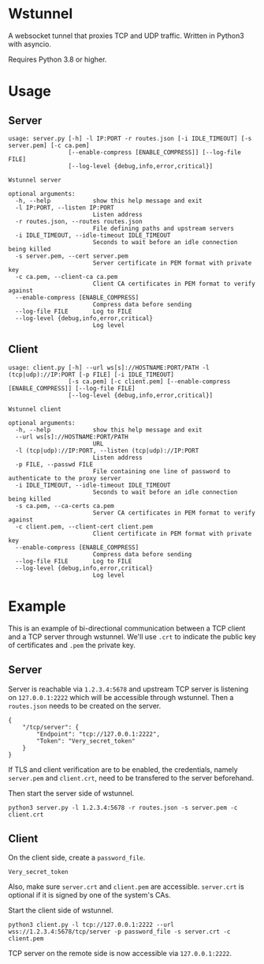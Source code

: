 # Wstunnel

A websocket tunnel that proxies TCP and UDP traffic. Written in Python3 with asyncio.

Requires Python 3.8 or higher.

# Usage

## Server

```
usage: server.py [-h] -l IP:PORT -r routes.json [-i IDLE_TIMEOUT] [-s server.pem] [-c ca.pem]
                 [--enable-compress [ENABLE_COMPRESS]] [--log-file FILE]
                 [--log-level {debug,info,error,critical}]

Wstunnel server

optional arguments:
  -h, --help            show this help message and exit
  -l IP:PORT, --listen IP:PORT
                        Listen address
  -r routes.json, --routes routes.json
                        File defining paths and upstream servers
  -i IDLE_TIMEOUT, --idle-timeout IDLE_TIMEOUT
                        Seconds to wait before an idle connection being killed
  -s server.pem, --cert server.pem
                        Server certificate in PEM format with private key
  -c ca.pem, --client-ca ca.pem
                        Client CA certificates in PEM format to verify against
  --enable-compress [ENABLE_COMPRESS]
                        Compress data before sending
  --log-file FILE       Log to FILE
  --log-level {debug,info,error,critical}
                        Log level
```

## Client

```
usage: client.py [-h] --url ws[s]://HOSTNAME:PORT/PATH -l (tcp|udp)://IP:PORT [-p FILE] [-i IDLE_TIMEOUT]
                 [-s ca.pem] [-c client.pem] [--enable-compress [ENABLE_COMPRESS]] [--log-file FILE]
                 [--log-level {debug,info,error,critical}]

Wstunnel client

optional arguments:
  -h, --help            show this help message and exit
  --url ws[s]://HOSTNAME:PORT/PATH
                        URL
  -l (tcp|udp)://IP:PORT, --listen (tcp|udp)://IP:PORT
                        Listen address
  -p FILE, --passwd FILE
                        File containing one line of password to authenticate to the proxy server
  -i IDLE_TIMEOUT, --idle-timeout IDLE_TIMEOUT
                        Seconds to wait before an idle connection being killed
  -s ca.pem, --ca-certs ca.pem
                        Server CA certificates in PEM format to verify against
  -c client.pem, --client-cert client.pem
                        Client certificate in PEM format with private key
  --enable-compress [ENABLE_COMPRESS]
                        Compress data before sending
  --log-file FILE       Log to FILE
  --log-level {debug,info,error,critical}
                        Log level
```

# Example

This is an example of bi-directional communication between a TCP client and a TCP server through wstunnel. We'll use `.crt` to indicate the public key of certificates and `.pem` the private key.

## Server

Server is reachable via `1.2.3.4:5678` and upstream TCP server is listening on `127.0.0.1:2222` which will be accessible through wstunnel. Then a `routes.json` needs to be created on the server.

```
{
    "/tcp/server": {
        "Endpoint": "tcp://127.0.0.1:2222",
        "Token": "Very_secret_token"
    }
}
```

If TLS and client verification are to be enabled, the credentials, namely `server.pem` and `client.crt`, need to be transfered to the server beforehand.

Then start the server side of wstunnel.

```
python3 server.py -l 1.2.3.4:5678 -r routes.json -s server.pem -c client.crt
```

## Client

On the client side, create a `password_file`.

```
Very_secret_token
```

Also, make sure `server.crt` and `client.pem` are accessible. `server.crt` is optional if it is signed by one of the system's CAs.

Start the client side of wstunnel.

```
python3 client.py -l tcp://127.0.0.1:2222 --url wss://1.2.3.4:5678/tcp/server -p password_file -s server.crt -c client.pem
```

TCP server on the remote side is now accessible via `127.0.0.1:2222`.
